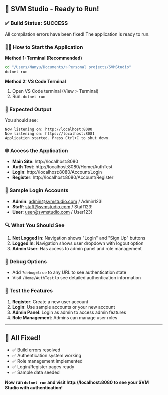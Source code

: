 ## 🚀 SVM Studio - Ready to Run!

### ✅ Build Status: SUCCESS
All compilation errors have been fixed! The application is ready to run.

### 🏃‍♂️ How to Start the Application

**Method 1: Terminal (Recommended)**
```bash
cd "/Users/Nanyu/Documents/✨Personal projects/SVMStudio"
dotnet run
```

**Method 2: VS Code Terminal**
1. Open VS Code terminal (View > Terminal)
2. Run: `dotnet run`

### 📍 Expected Output
You should see:
```
Now listening on: http://localhost:8080
Now listening on: https://localhost:8081
Application started. Press Ctrl+C to shut down.
```

### 🌐 Access the Application
- **Main Site**: http://localhost:8080
- **Auth Test**: http://localhost:8080/Home/AuthTest
- **Login**: http://localhost:8080/Account/Login
- **Register**: http://localhost:8080/Account/Register

### 🔐 Sample Login Accounts
- **Admin**: admin@svmstudio.com / Admin123!
- **Staff**: staff@svmstudio.com / Staff123!
- **User**: user@svmstudio.com / User123!

### 🔍 What You Should See
1. **Not Logged In**: Navigation shows "Login" and "Sign Up" buttons
2. **Logged In**: Navigation shows user dropdown with logout option
3. **Admin User**: Has access to admin panel and role management

### 🐛 Debug Options
- Add `?debug=true` to any URL to see authentication state
- Visit `/Home/AuthTest` to see detailed authentication information

### 🎯 Test the Features
1. **Register**: Create a new user account
2. **Login**: Use sample accounts or your new account
3. **Admin Panel**: Login as admin to access admin features
4. **Role Management**: Admins can manage user roles

---

## 🎉 All Fixed!
- ✅ Build errors resolved
- ✅ Authentication system working
- ✅ Role management implemented
- ✅ Login/Register pages ready
- ✅ Sample data seeded

**Now run `dotnet run` and visit http://localhost:8080 to see your SVM Studio with authentication!**
